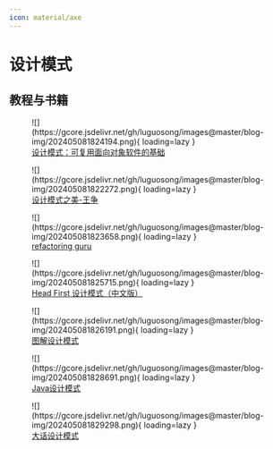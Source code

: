 ```yaml
---
icon: material/axe
---
```


# 设计模式

## 教程与书籍

<figure markdown="span">
  ![](https://gcore.jsdelivr.net/gh/luguosong/images@master/blog-img/202405081824194.png){ loading=lazy }
  <figcaption><a href="https://book.douban.com/subject/34262305/">设计模式：可复用面向对象软件的基础</a></figcaption>
</figure>

<figure markdown="span">
  ![](https://gcore.jsdelivr.net/gh/luguosong/images@master/blog-img/202405081822272.png){ loading=lazy }
  <figcaption><a href="https://time.geekbang.org/column/intro/100039001?tab=catalog">设计模式之美-王争</a></figcaption>
</figure>

<figure markdown="span">
  ![](https://gcore.jsdelivr.net/gh/luguosong/images@master/blog-img/202405081823658.png){ loading=lazy }
  <figcaption><a href="https://refactoringguru.cn/design-patterns">refactoring guru</a></figcaption>
</figure>

<figure markdown="span">
  ![](https://gcore.jsdelivr.net/gh/luguosong/images@master/blog-img/202405081825715.png){ loading=lazy }
  <figcaption><a href="https://book.douban.com/subject/2243615/">Head First 设计模式（中文版）</a></figcaption>
</figure>

<figure markdown="span">
  ![](https://gcore.jsdelivr.net/gh/luguosong/images@master/blog-img/202405081826191.png){ loading=lazy }
  <figcaption><a href="https://book.douban.com/subject/26933281/">图解设计模式</a></figcaption>
</figure>

<figure markdown="span">
  ![](https://gcore.jsdelivr.net/gh/luguosong/images@master/blog-img/202405081828691.png){ loading=lazy }
  <figcaption><a href="https://book.douban.com/subject/30173863/">Java设计模式</a></figcaption>
</figure>

<figure markdown="span">
  ![](https://gcore.jsdelivr.net/gh/luguosong/images@master/blog-img/202405081829298.png){ loading=lazy }
  <figcaption><a href="https://book.douban.com/subject/36116620/">大话设计模式</a></figcaption>
</figure>
